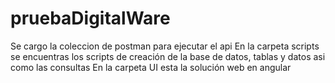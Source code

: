 # pruebaDigitalWare

Se cargo la coleccion de postman para ejecutar el api
En la carpeta scripts se encuentras los scripts de creación de la base de datos, tablas y datos asi como las consultas
En la carpeta UI esta la solución web en angular
